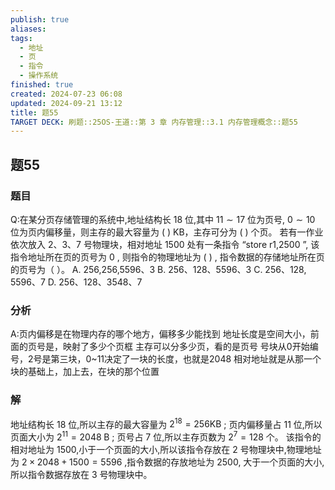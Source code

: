 ```yaml
---
publish: true
aliases: 
tags:
  - 地址
  - 页
  - 指令
  - 操作系统
finished: true
created: 2024-07-23 06:08
updated: 2024-09-21 13:12
title: 题55
TARGET DECK: 刷题::25OS-王道::第 3 章 内存管理::3.1 内存管理概念::题55
---
```

## 题55
### 题目
Q:在某分页存储管理的系统中,地址结构长 18 位,其中 ${11} \sim {17}$ 位为页号, $0 \sim {10}$ 位为页内偏移量，则主存的最大容量为 ( ) KB，主存可分为 ( ) 个页。
若有一作业依次放入 2、3、7 号物理块，相对地址 1500 处有一条指令 “store r1,2500 ”, 该指令地址所在页的页号为 0 , 则指令的物理地址为 ( ) , 指令数据的存储地址所在页的页号为（ ）。
A. 256,256,5596、3 
B. ${256}\text{、}{128}\text{、}{5596}\text{、}3$
C. ${256}\text{、}{128},{5596}\text{、}7$ 
D. ${256}\text{、}{128}\text{、}{3548}\text{、}7$
### 分析
A:页内偏移是在物理内存的哪个地方，偏移多少能找到
地址长度是空间大小，前面的页号是，映射了多少个页框
主存可以分多少页，看的是页号
号块从0开始编号，2号是第三块，0~11决定了一块的长度，也就是2048
相对地址就是从那一个块的基础上，加上去，在块的那个位置
### 解
地址结构长 18 位,所以主存的最大容量为 ${2}^{18} = {256}\mathrm{{KB}}$ ; 
页内偏移量占 11 位,所以页面大小为 ${2}^{11} = {2048}\mathrm{\;B}$ ; 
页号占 7 位,所以主存页数为 ${2}^{7} = {128}$ 个。
该指令的相对地址为 1500,小于一个页面的大小,所以该指令存放在 2 号物理块中,物理地址为 $2 \times {2048} + {1500} = {5596}$ ,指令数据的存放地址为 2500, 大于一个页面的大小, 所以指令数据存放在 3 号物理块中。
